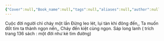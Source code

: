 ```yaml
---
{"Cover":null,"Book_name":null,"tags":null,"aliases":null,"author":null,"link":null,"dg-publish":true,"permalink":"/Book_ Reading 2024/Những câu nói hay trong sách/Cuộc đời người chỉ cháy một lần/","dgPassFrontmatter":true,"noteIcon":"2","created":"2024-02-29T09:58:51.726+07:00","updated":"2023-12-21T17:56:41.000+07:00"}
---
```


Cuộc đời người chỉ cháy một lần
Đừng leo lét, lụi tàn khi đông đến,,
Ta muốn đốt tim ta thành ngọn nến,,
Cháy đến kiệt cùng ngọn. Sáp long lanh
( trích trang 136 sách : một đời như kẻ tìm đường)